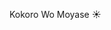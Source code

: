 Kokoro Wo Moyase ☀

<!---
kablaze7/kablaze7 is a ✨ special ✨ repository because its `README.md` (this file) appears on your GitHub profile.
You can click the Preview link to take a look at your changes.
--->
